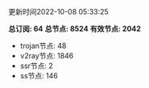 更新时间2022-10-08 05:33:25

**总订阅: 64**
**总节点: 8524**
**有效节点: 2042**
- trojan节点: 48
- v2ray节点: 1846
- ssr节点: 2
- ss节点: 146
